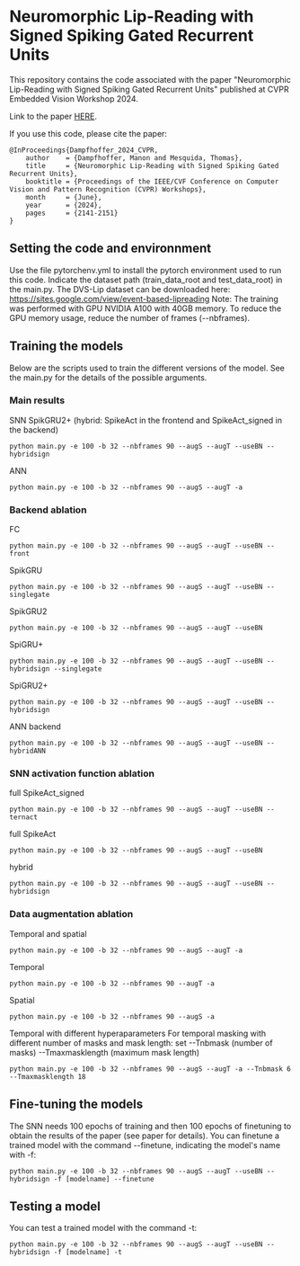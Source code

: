 # Neuromorphic Lip-Reading with Signed Spiking Gated Recurrent Units

This repository contains the code associated with the paper "Neuromorphic Lip-Reading with Signed Spiking Gated Recurrent Units" published at CVPR Embedded Vision Workshop 2024.

Link to the paper [HERE](https://openaccess.thecvf.com/content/CVPR2024W/EVW/papers/Dampfhoffer_Neuromorphic_Lip-Reading_with_Signed_Spiking_Gated_Recurrent_Units_CVPRW_2024_paper.pdf).

If you use this code, please cite the paper:
```{bibtex}
@InProceedings{Dampfhoffer_2024_CVPR,
    author    = {Dampfhoffer, Manon and Mesquida, Thomas},
    title     = {Neuromorphic Lip-Reading with Signed Spiking Gated Recurrent Units},
    booktitle = {Proceedings of the IEEE/CVF Conference on Computer Vision and Pattern Recognition (CVPR) Workshops},
    month     = {June},
    year      = {2024},
    pages     = {2141-2151}
}
```

## Setting the code and environnment
Use the file pytorchenv.yml to install the pytorch environment used to run this code.
Indicate the dataset path (train_data_root and test_data_root) in the main.py. The DVS-Lip dataset can be downloaded here: https://sites.google.com/view/event-based-lipreading
Note: The training was performed with GPU NVIDIA A100 with 40GB memory. To reduce the GPU memory usage, reduce the number of frames (--nbframes).

## Training the models
Below are the scripts used to train the different versions of the model. See the main.py for the details of the possible arguments.

### Main results
SNN SpikGRU2+ (hybrid: SpikeAct in the frontend and SpikeAct_signed in the backend)
```
python main.py -e 100 -b 32 --nbframes 90 --augS --augT --useBN --hybridsign
```
ANN
```
python main.py -e 100 -b 32 --nbframes 90 --augS --augT -a
```

### Backend ablation
FC 
```
python main.py -e 100 -b 32 --nbframes 90 --augS --augT --useBN --front
```
SpikGRU
```
python main.py -e 100 -b 32 --nbframes 90 --augS --augT --useBN --singlegate
```
SpikGRU2
```
python main.py -e 100 -b 32 --nbframes 90 --augS --augT --useBN
```
SpiGRU+
```
python main.py -e 100 -b 32 --nbframes 90 --augS --augT --useBN --hybridsign --singlegate
```
SpiGRU2+
```
python main.py -e 100 -b 32 --nbframes 90 --augS --augT --useBN --hybridsign
```
ANN backend
```
python main.py -e 100 -b 32 --nbframes 90 --augS --augT --useBN --hybridANN
```

### SNN activation function ablation
full SpikeAct_signed
```
python main.py -e 100 -b 32 --nbframes 90 --augS --augT --useBN --ternact
```
full SpikeAct
```
python main.py -e 100 -b 32 --nbframes 90 --augS --augT --useBN
```
hybrid
```
python main.py -e 100 -b 32 --nbframes 90 --augS --augT --useBN --hybridsign
```

### Data augmentation ablation
Temporal and spatial
```
python main.py -e 100 -b 32 --nbframes 90 --augS --augT -a
```
Temporal
```
python main.py -e 100 -b 32 --nbframes 90 --augT -a
```
Spatial
```
python main.py -e 100 -b 32 --nbframes 90 --augS -a
```
Temporal with different hyperaparameters
For temporal masking with different number of masks and mask length: set --Tnbmask (number of masks) --Tmaxmasklength (maximum mask length)
```
python main.py -e 100 -b 32 --nbframes 90 --augS --augT -a --Tnbmask 6 --Tmaxmasklength 18
```

## Fine-tuning the models
The SNN needs 100 epochs of training and then 100 epochs of finetuning to obtain the results of the paper (see paper for details). You can finetune a trained model with the command --finetune, indicating the model's name with -f:
```
python main.py -e 100 -b 32 --nbframes 90 --augS --augT --useBN --hybridsign -f [modelname] --finetune
```

## Testing a model
You can test a trained model with the command -t:
```
python main.py -e 100 -b 32 --nbframes 90 --augS --augT --useBN --hybridsign -f [modelname] -t
```
